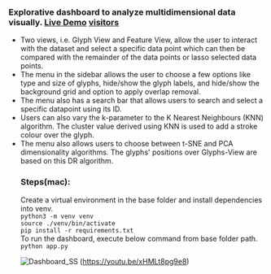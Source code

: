 ### Explorative dashboard to analyze multidimensional data visually. [Live Demo](https://explorata.herokuapp.com) [visitors](https://visitor-badge.glitch.me/badge?page_id=mohd-muzamil.IrisDashboard)

<ul>
  <li>Two views, i.e. Glyph View and Feature View, allow the user to interact with the dataset and select a specific data point which can then be compared with the remainder of the data points or lasso selected data points.
  <li>The menu in the sidebar allows the user to choose a few options like type and size of glyphs, hide/show the glyph labels, and hide/show the background grid and option to apply overlap removal.
  <li>The menu also has a search bar that allows users to search and select a specific datapoint using its ID.
  <li>Users can also vary the k-parameter to the K Nearest Neighbours (KNN) algorithm. The cluster value derived using KNN is used to add a stroke colour over the glyph.
  <li>The menu also allows users to choose between t-SNE and PCA dimensionality algorithms. The glyphs' positions over Glyphs-View are based on this DR algorithm.

### Steps(mac):
Create a virtual environment in the base folder and install dependencies into venv.\
`python3 -m venv venv`\
`source ./venv/bin/activate`    
`pip install -r requirements.txt`\
To run the dashboard, execute below command from base folder path.\
`python app.py`

![Dashboard_SS](https://user-images.githubusercontent.com/19529402/173147494-d04a76b7-9d89-47cf-834c-2fac78391c31.png)
(https://youtu.be/xHMLt8pg9e8)

